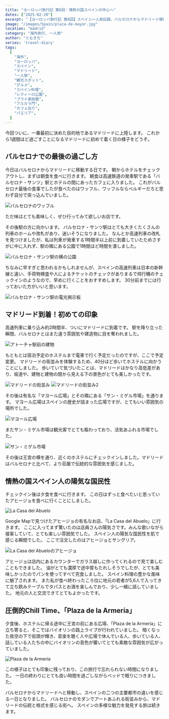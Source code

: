 ```yaml
---
title: "ヨーロッパ旅行記 第6回：情熱の国スペインの中心へ"
dates: ["2025-02-20"]
excerpt: "【ヨーロッパ旅行記 第6回】スペイン一人旅記録、バルセロナからマドリード移動日の体験談。マヨール広場の歴史的雰囲気とサンミゲル市場の活気を体感し、La Casa del Abueloで本格アヒージョを堪能。陽気なスペイン人との交流や王宮前広場でのバイオリン演奏鑑賞まで、マドリードの魅力を紹介する実体験旅行ブログ。"
image: "/images/Spain/plaza-de-mayor.jpg"
location: "madrid"
category: "海外旅行, 一人旅"
author: "ともきち"
series: 'travel-diary'
tags:
  [
    "海外",
    "ヨーロッパ",
    "スペイン",
    "マドリード",
    "一人旅",
    "観光スポット",
    "グルメ",
    "スペイン料理",
    "レティーロ公園",
    "プラド美術館",
    "アルカラ門",
    "カフェ巡り",
    "パエリア",
  ]
---
```


今回ついに、一番最初に決めた目的地であるマドリードに上陸します。
これから1週間ほど過ごすことになるマドリードに初めて着く日の様子をどうぞ。

## バルセロナでの最後の過ごし方

今日はバルセロナからマドリードに移動する日です。
朝からホテルをチェックアウトし、まずは朝食を食べに行きます。
朝食は高速鉄道の発車駅である「バルセロナ・サンツ」駅とホテルの間にあったカフェに入りました。
これがバルセロナ最後の食事でしたが食べたのはワッフル、ワッフルならベルギーだろと思わず自分で突っ込んでいました。

![バルセロナのワッフル](/images/Spain/waffle-at-barcelona.jpg)

ただ味はとても美味しく、ぜひ行ってみて欲しいお店です。

その後駅の方に向かいます。
バルセロナ・サンツ駅はとても大きくたくさんの列車のホームや改札があり、迷いそうになりました。
なんとか高速列車の改札を見つけましたが、私は列車が発車する1時間半以上前に到着していたためさすがに中に入れず、駅の隣にある公園で1時間ほど時間を潰しました。

![バルセロナ・サンツ駅の横の公園](/images/Spain/park-next-to-barcelona-sants-station.jpg)

ちなみに早すぎと思われるかもしれませんが、スペインの高速列車は日本の新幹線と違い、手荷物検査や人によるチケットのチェックがありまるで飛行機のチェックインのようなので、早めに行くことをおすすめします。
30分前までには行っておいた方がいいと思います。

![バルセロナ・サンツ駅の電光掲示板](/images/Spain/electronic-signboard-at-sants-station-in-barcelona.jpg)

## マドリード到着！初めての印象

高速列車に乗り込み約2時間半、ついにマドリードに到着です。
駅を降り立った瞬間、バルセロナとはまた違う雰囲気や建造物に目を奪われました。

![アトーチャ駅前の建物](/images/Spain/building-in-front-of-atocha-station.jpg)

もともとは宿泊予定のホステルまで電車で行く予定だったのですが、ここで予定変更。
マドリードの街並みを体験するため、40分ほど歩いてホステルに向かうことにしました。
歩いていて気づいたことは、マドリードはかなり高低差があり、坂道や、建物と建物の間から見える下の景色がとても美しかったです。

![マドリードの街並み](/images/Spain/streetscape-of-madrid.jpg)
![マドリードの街並み2](/images/Spain/streetscape-of-madrid2.jpg)

その後は有名な「マヨール広場」とその隣にある「サン・ミゲル市場」を通ります。
マヨール広場はスペインの歴史が詰まった広場ですが、とてもいい雰囲気の場所でした。

![マヨール広場](/images/Spain/plaza-de-mayor2.jpg)

またサン・ミゲル市場は観光客でとても賑わっており、活気あふれる市場でした。

![サン・ミゲル市場](/images/Spain/san-miguel-market.jpg)

その後は王宮の横を通り、近くのホステルにチェックインしました。マドリードはバルセロナと比べて、より荘厳で伝統的な雰囲気を感じました。

## 情熱の国スペイン人の陽気な国民性

チェックイン後は夕食を食べに行きます。
この日はずっと食べたいと思っていたアヒージョを食べに行くことにしました。

![La Casa del Abuelo](/images/Spain/la-casa-del-abuelo.jpg)

Google Mapで見つけたアヒージョの有名なお店、「La Casa del Abuelo」に行きます。
ここに入ってまず驚いたのは店員さんの陽気さです。みんな歌いながら接客していて、とても楽しい雰囲気でした。
スペイン人の陽気な国民性を肌で感じる瞬間でした。
ここで注文したのはアヒージョとサングリア。

![La Casa del Abueloのアヒージョ](/images/Spain/la-casa-del-abuelo's-ajilo.jpg)

アヒージョは店内にあるカウンターでガラス越しに作ってくれるので見て楽しむこともできました。
油がとても濃厚で途中胃もたれしそうでしたが、とても美味しかったのでパンを使ってすべて完食しました。
スペイン料理の豊かな風味に魅了されます。
また私が食べ終わったころ位に地元の若者が5,6人で入ってきて立ち飲みテーブルでタパスとお酒を楽しんでおり、少し一緒に話していました。
地元の人と交流できてとてもよかったです。

## 圧倒的Chill Time、「Plaza de la Armería」

夕食後、ホステルに帰る途中に王宮の前にある広場、「Plaza de la Armería」に立ち寄ると、そこではバイオリンの路上ライブが行われていました。
暗くなった夜空の下で街頭が輝き、音楽を聴く人や広場で休んでいる人、歩いている人、話している人たちの中にバイオリンの音色が響いてとても素敵な雰囲気が広がっていました。

![Plaza de la Armería](/images/Spain/plaza-de-la-armeria.jpg)

この様子はとても印象に残っており、この旅行で忘れられない時間になりました。
一日の終わりにとても良い時間を過ごしながらベッドで眠りにつきました。

バルセロナからマドリードへと移動し、スペインの二つの主要都市の違いを感じる一日となりました。
バルセロナのモダンでアートあふれる街並みから、マドリードの伝統と格式を感じる街へ。
スペインの多様な魅力を発見する旅は続きます。
